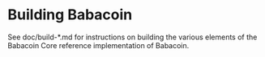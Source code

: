 Building Babacoin
=============

See doc/build-*.md for instructions on building the various
elements of the Babacoin Core reference implementation of Babacoin.
